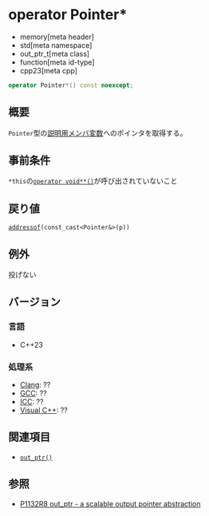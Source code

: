 # operator Pointer*
* memory[meta header]
* std[meta namespace]
* out_ptr_t[meta class]
* function[meta id-type]
* cpp23[meta cpp]

```cpp
operator Pointer*() const noexcept;
```

## 概要
`Pointer`型の[説明用メンバ変数](op_constructor.md)へのポインタを取得する。


## 事前条件
`*this`の[`operator void**()`](op_voidpp.md)が呼び出されていないこと


## 戻り値
[`addressof`](../addressof.md)`(const_cast<Pointer&>(p))`


## 例外
投げない


## バージョン
### 言語
- C++23

### 処理系
- [Clang](/implementation.md#clang): ??
- [GCC](/implementation.md#gcc): ??
- [ICC](/implementation.md#icc): ??
- [Visual C++](/implementation.md#visual_cpp): ??


## 関連項目
- [`out_ptr()`](../out_ptr.md)


## 参照
- [P1132R8 out_ptr - a scalable output pointer abstraction](https://www.open-std.org/jtc1/sc22/wg21/docs/papers/2021/p1132r8.html)
